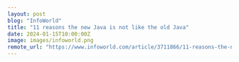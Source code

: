 ```yaml
---
layout: post
blog: "InfoWorld"
title: "11 reasons the new Java is not like the old Java"
date: 2024-01-15T10:00:00Z
image: images/infoworld.png
remote_url: "https://www.infoworld.com/article/3711866/11-reasons-the-new-java-is-not-like-the-old-java.html#tk.rss_applicationdevelopment"
---
```

